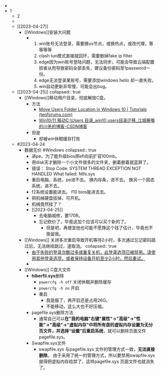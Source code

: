 -
- 1
	- 2
	-
	- [[2023-04-27]]
		- [[Windows]]安装大问题
			- 1. win账号无法登录，需要换us节点，或换热点，或改代理，等等等等
			  2. clash tun模式直接就回环，需要删掉fake ip filter
			  3. edge因为win账号登陆问题，无法同步，可能会导致云端配置损害从而导致密码全部丢失，建议备份密码至1password一份。
			  4. edge无法登录某账号，需要添加windows hello 却一直失败。
			  5. win自动更新非常慢，可能会出bug。
	- [[2023-04-25]]
	  collapsed:: true
		- [[Windows]]移动用户目录，彻底解放C盘。
			- 方法
				- [Move Users Folder Location in Windows 10 | Tutorials (tenforums.com)](https://www.tenforums.com/tutorials/1964-move-users-folder-location-windows-10-a.html?utm_source=ld246.com)
				- [Win10/11 移动C:\Users 目录_win10 users目录迁移_江城撅嘴的川羌的博客-CSDN博客](https://blog.csdn.net/m0_63969219/article/details/124116664)
			- 但是
				- 却被win休眠缓存打败
	- #2023-04-24
		- 数据无价 #Windows
		  collapsed:: true
			- 进pe，为了能升级bios把efi向前扩容100mb。
			- 用disk天才删除一个小文件很多的文件夹，删着删着就蓝屏了。
			- 错误：
			  Stop Code: SYSTEM THREAD EXCEPTION NOT HANDLED
			  What failed: Ntfs.sys
			- 重启电脑，系统，pe进不去。
			  换内存条，进不去。
			  换另一个固态系统，进不去。
			- f2系统设置能进去。
			  f10 bios能进去去。
			- 把机械硬盘拔掉，可开机。
			- 机械竟然挂了？
			- [[2023-04-25]]
				- 去电脑城修，要170R。
				- 忘记砍价了，毕竟这加个应该可以买个新的了。
					- 但是吧，再便宜他也可能不愿挣这个钱了估计，毕竟也不挽留我。
		- [[Windows]] 关闭多次重启导致开机等待2小时，多次通过忘记密码跳过后，无法继续跳过，遂取消。
		  collapsed:: true
			- [由于失败的登录次数过多或重复关机，此登录选项已被禁用。请使用其他登录选项，或者保持设备开机至少2小时，然后重试。](https://blog.csdn.net/weixin_43590796/article/details/112093177)
			-
		- [[Windows]] C盘大文件
			- **hiberfil.sys**删除
				- `powercfg -h off` 关闭休眠并删除缓存
				- `powercfg -h on` 开启
				- 重启
					- 我是服了，再开启还是占用26G。
					- 不能移动，这么大也不好压缩。
			- pagefile.sys删除方法
				- 通常自己可以**在"我的电脑"右键"属性"→"高级"→"性能"→"高级"→"虚拟内存"中将所有盘的虚拟内存设置为无分页文件，并选择“设置”后重启系统**，就可以删除页面文件pagefile.sys。
			- Swapfile.sys文件
				- swapfile.sys 与pagefile.sys 文件的管理方式一致，**无法直接删除**。 由于采用了统一的管理方式，所以要禁用swapfile.sys 就得把虚拟内存给禁了，这样pagefile.sys 页面文件也就消失了。